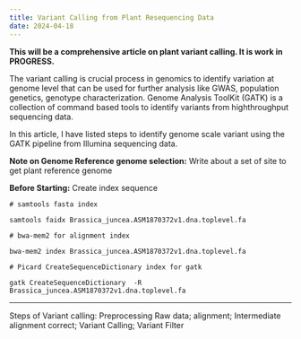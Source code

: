 ```yaml
---
title: Variant Calling from Plant Resequencing Data
date: 2024-04-18
---
```

 **This will be a comprehensive article on plant variant calling. It is work in PROGRESS.**

The variant calling is crucial process in genomics to identify variation at genome level that can be used for further analysis like GWAS, population genetics, genotype characterization. Genome Analysis ToolKit (GATK) is a collection of command based tools to identify variants from highthroughput sequencing data.

In this article, I have listed steps to identify genome scale variant using the GATK pipeline from Illumina sequencing data.

**Note on Genome Reference genome selection:** Write about a set of site to get plant
reference genome

**Before Starting:**  Create index sequence

    # samtools fasta index
    
    samtools faidx Brassica_juncea.ASM1870372v1.dna.toplevel.fa
    
    # bwa-mem2 for alignment index
    
    bwa-mem2 index Brassica_juncea.ASM1870372v1.dna.toplevel.fa
    
    # Picard CreateSequenceDictionary index for gatk
    
    gatk CreateSequenceDictionary  -R Brassica_juncea.ASM1870372v1.dna.toplevel.fa
    

***
Steps of Variant calling: Preprocessing Raw data; alignment; Intermediate alignment correct; Variant Calling; Variant Filter 


